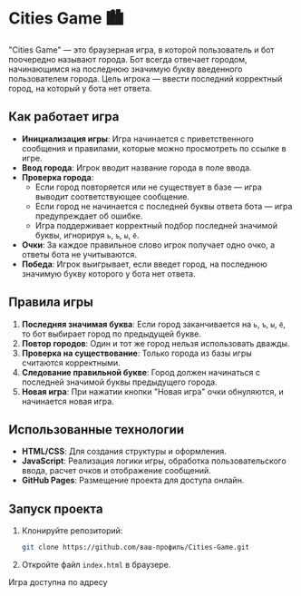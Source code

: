 # Cities Game 🏙️

"Cities Game" — это браузерная игра, в которой пользователь и бот поочередно называют города. Бот всегда отвечает городом, начинающимся на последнюю значимую букву введенного пользователем города. Цель игрока — ввести последний корректный город, на который у бота нет ответа.

## Как работает игра

- **Инициализация игры**: Игра начинается с приветственного сообщения и правилами, которые можно просмотреть по ссылке в игре.
- **Ввод города**: Игрок вводит название города в поле ввода. 
- **Проверка города**:
  - Если город повторяется или не существует в базе — игра выводит соответствующее сообщение.
  - Если город не начинается с последней буквы ответа бота — игра предупреждает об ошибке.
  - Игра поддерживает корректный подбор последней значимой буквы, игнорируя `ь`, `ъ`, `ы`, `ё`.
- **Очки**: За каждое правильное слово игрок получает одно очко, а ответы бота не учитываются.
- **Победа**: Игрок выигрывает, если введет город, на последнюю значимую букву которого у бота нет ответа.

## Правила игры

1. **Последняя значимая буква**: Если город заканчивается на `ь`, `ъ`, `ы`, `ё`, то бот выбирает город по предыдущей букве.
2. **Повтор городов**: Один и тот же город нельзя использовать дважды.
3. **Проверка на существование**: Только города из базы игры считаются корректными.
4. **Следование правильной букве**: Город должен начинаться с последней значимой буквы предыдущего города.
5. **Новая игра**: При нажатии кнопки "Новая игра" очки обнуляются, и начинается новая игра.

## Использованные технологии

- **HTML/CSS**: Для создания структуры и оформления.
- **JavaScript**: Реализация логики игры, обработка пользовательского ввода, расчет очков и отображение сообщений.
- **GitHub Pages**: Размещение проекта для доступа онлайн.

## Запуск проекта

1. Клонируйте репозиторий:
   ```bash
   git clone https://github.com/ваш-профиль/Cities-Game.git
   ```
2. Откройте файл `index.html` в браузере.

Игра доступна по адресу
